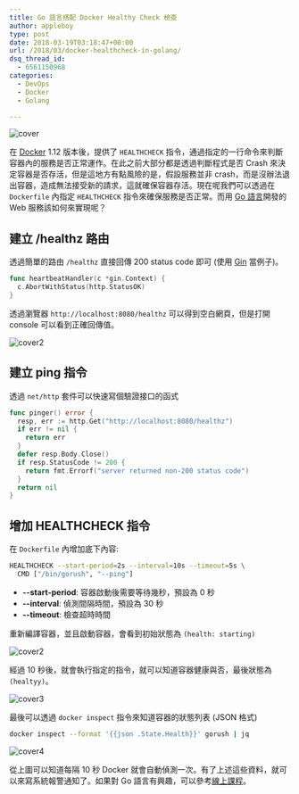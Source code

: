 ```yaml
---
title: Go 語言搭配 Docker Healthy Check 檢查
author: appleboy
type: post
date: 2018-03-19T03:18:47+00:00
url: /2018/03/docker-healthcheck-in-golang/
dsq_thread_id:
  - 6561150968
categories:
  - DevOps
  - Docker
  - Golang

---
```


![cover](https://i2.wp.com/farm1.staticflickr.com/805/39050902230_b1d91bc120_z.jpg)

在 [Docker][2] 1.12 版本後，提供了 `HEALTHCHECK` 指令，通過指定的一行命令來判斷容器內的服務是否正常運作。在此之前大部分都是透過判斷程式是否 Crash 來決定容器是否存活，但是這地方有點風險的是，假設服務並非 crash，而是沒辦法退出容器，造成無法接受新的請求，這就確保容器存活。現在呢我們可以透過在 `Dockerfile` 內指定 `HEALTHCHECK` 指令來確保服務是否正常。而用 [Go 語言][3]開發的 Web 服務該如何來實現呢？

<!--more-->

## 建立 /healthz 路由

透過簡單的路由 `/healthz` 直接回傳 200 status code 即可 (使用 [Gin][4] 當例子)。

```go
func heartbeatHandler(c *gin.Context) {
  c.AbortWithStatus(http.StatusOK)
}
```

透過瀏覽器 `http://localhost:8080/healthz` 可以得到空白網頁，但是打開 console 可以看到正確回傳值。

![cover2](https://i1.wp.com/farm5.staticflickr.com/4774/26990632808_d800bc3800_z.jpg)

## 建立 ping 指令

透過 `net/http` 套件可以快速寫個驗證接口的函式

```go
func pinger() error {
  resp, err := http.Get("http://localhost:8080/healthz")
  if err != nil {
    return err
  }
  defer resp.Body.Close()
  if resp.StatusCode != 200 {
    return fmt.Errorf("server returned non-200 status code")
  }
  return nil
}
```

## 增加 HEALTHCHECK 指令

在 `Dockerfile` 內增加底下內容:

```bash
HEALTHCHECK --start-period=2s --interval=10s --timeout=5s \
  CMD ["/bin/gorush", "--ping"]
```

* **--start-period**: 容器啟動後需要等待幾秒，預設為 0 秒
* **--interval**: 偵測間隔時間，預設為 30 秒
* **--timeout**: 檢查超時時間

重新編譯容器，並且啟動容器，會看到初始狀態為 `(health: starting)`

![cover2](https://i2.wp.com/farm1.staticflickr.com/788/40861013721_d7327500f9_z.jpg)

經過 10 秒後，就會執行指定的指令，就可以知道容器健康與否，最後狀態為 `(healtyy)`。

![cover3](https://i1.wp.com/farm1.staticflickr.com/783/39051186800_ee9a838403_z.jpg)

最後可以透過 `docker inspect` 指令來知道容器的狀態列表 (JSON 格式)

```bash
docker inspect --format '{{json .State.Health}}' gorush | jq
```

![cover4](https://i1.wp.com/farm5.staticflickr.com/4781/40861130401_08ca9e2cce_z.jpg)

從上圖可以知道每隔 10 秒 Docker 就會自動偵測一次。有了上述這些資料，就可以來寫系統報警通知了。如果對 Go 語言有興趣，可以參考[線上課程][9]。

[2]: https://www.docker.com
[3]: https://golang.org
[4]: https://github.com/gin-gonic/gin
[9]: https://blog.wu-boy.com/golang-online-course/
